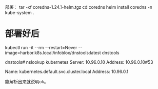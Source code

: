 部署：
tar -xf coredns-1.24.1-helm.tgz
cd coredns
helm install coredns -n kube-system .

# 部署好后 
kubectl run -it --rm --restart=Never --image=harbor.k8s.local/infoblox/dnstools:latest dnstools

dnstools# nslookup kubernetes
Server:		10.96.0.10
Address:	10.96.0.10#53

Name:	kubernetes.default.svc.cluster.local
Address: 10.96.0.1

能解析出来就说明ok。
